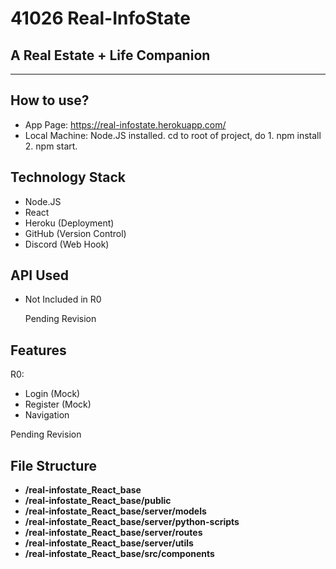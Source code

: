 # 41026 Real-InfoState

## A Real Estate + Life Companion 
<hr>

## How to use? 
- App Page: https://real-infostate.herokuapp.com/
- Local Machine: Node.JS installed. cd to root of project, do 1. npm install 2. npm start.

## Technology Stack
- Node.JS
- React 
- Heroku (Deployment)
- GitHub (Version Control)
- Discord (Web Hook)

## API Used
- Not Included in R0
  
  Pending Revision 

## Features
R0:
- Login (Mock)
- Register (Mock)
- Navigation 
  
Pending Revision

## File Structure
- **/real-infostate_React_base**
- **/real-infostate_React_base/public**
- **/real-infostate_React_base/server/models**
- **/real-infostate_React_base/server/python-scripts**
-  **/real-infostate_React_base/server/routes**
-  **/real-infostate_React_base/server/utils**
-  **/real-infostate_React_base/src/components**
